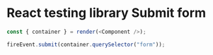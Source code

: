 # React testing library Submit form

```ts
const { container } = render(<Component />);

fireEvent.submit(container.querySelector("form"));
```
